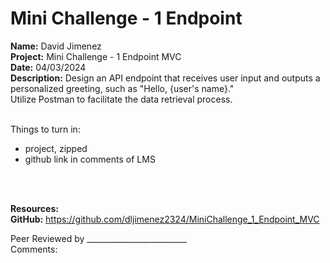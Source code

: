 # Mini Challenge - 1 Endpoint

<b>Name:</b> David Jimenez<br>
<b>Project:</b> Mini Challenge - 1 Endpoint MVC <br>
<b>Date:</b> 04/03/2024 <br>
<strong>Description:</strong>
Design an API endpoint that receives user input and outputs a personalized greeting, such as "Hello, {user's name}." <br>
Utilize Postman to facilitate the data retrieval process.<br><br>

Things to turn in: <br>
- project, zipped <br>
- github link in comments of LMS <br>

<br><br>

<b>Resources:</b> <br>
<b>GitHub:</b> https://github.com/dljimenez2324/MiniChallenge_1_Endpoint_MVC <br>


Peer Reviewed by _________________________ <br>
Comments:  <br>



